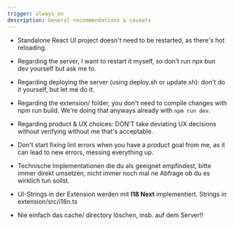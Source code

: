 ```yaml
---
trigger: always_on
description: General recommendations & caveats
---
```


- Standalone React UI project doesn't need to be restarted, as there's hot reloading.
- Regarding the server, I want to restart it myself, so don't run npx bun dev yourself but ask me to.
- Regarding deploying the server (using deploy.sh or update.sh): don't do it yourself, but let me do it. 
- Regarding the extension/ folder, you don't need to compile changes with npm run build. We're doing that anyways already with `npm run dev`.

- Regarding product & UX choices: DON'T take deviating UX decisions without verifying without me that's acceptable.
- Don't start fixing lint errors when you have a product goal from me, as it can lead to new errors, messing everything up.
- Technische Implementationen die du als geeignet empfindest, bitte immer direkt umsetzen, nicht immer noch mal ne Abfrage ob du es wirklich tun sollst.
- UI-Strings in der Extension werden mit **I18 Next** implementiert. Strings in extension/src/i18n.ts
- Nie einfach das cache/ directory löschen, insb. auf dem Server!!